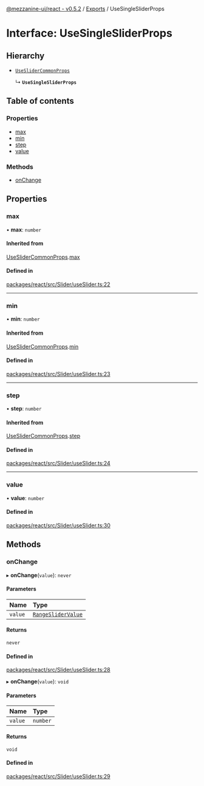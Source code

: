 [@mezzanine-ui/react - v0.5.2](../README.md) / [Exports](../modules.md) / UseSingleSliderProps

# Interface: UseSingleSliderProps

## Hierarchy

- [`UseSliderCommonProps`](useslidercommonprops.md)

  ↳ **`UseSingleSliderProps`**

## Table of contents

### Properties

- [max](usesinglesliderprops.md#max)
- [min](usesinglesliderprops.md#min)
- [step](usesinglesliderprops.md#step)
- [value](usesinglesliderprops.md#value)

### Methods

- [onChange](usesinglesliderprops.md#onchange)

## Properties

### max

• **max**: `number`

#### Inherited from

[UseSliderCommonProps](useslidercommonprops.md).[max](useslidercommonprops.md#max)

#### Defined in

[packages/react/src/Slider/useSlider.ts:22](https://github.com/Mezzanine-UI/mezzanine/blob/83e0173/packages/react/src/Slider/useSlider.ts#L22)

___

### min

• **min**: `number`

#### Inherited from

[UseSliderCommonProps](useslidercommonprops.md).[min](useslidercommonprops.md#min)

#### Defined in

[packages/react/src/Slider/useSlider.ts:23](https://github.com/Mezzanine-UI/mezzanine/blob/83e0173/packages/react/src/Slider/useSlider.ts#L23)

___

### step

• **step**: `number`

#### Inherited from

[UseSliderCommonProps](useslidercommonprops.md).[step](useslidercommonprops.md#step)

#### Defined in

[packages/react/src/Slider/useSlider.ts:24](https://github.com/Mezzanine-UI/mezzanine/blob/83e0173/packages/react/src/Slider/useSlider.ts#L24)

___

### value

• **value**: `number`

#### Defined in

[packages/react/src/Slider/useSlider.ts:30](https://github.com/Mezzanine-UI/mezzanine/blob/83e0173/packages/react/src/Slider/useSlider.ts#L30)

## Methods

### onChange

▸ **onChange**(`value`): `never`

#### Parameters

| Name | Type |
| :------ | :------ |
| `value` | [`RangeSliderValue`](../modules.md#rangeslidervalue) |

#### Returns

`never`

#### Defined in

[packages/react/src/Slider/useSlider.ts:28](https://github.com/Mezzanine-UI/mezzanine/blob/83e0173/packages/react/src/Slider/useSlider.ts#L28)

▸ **onChange**(`value`): `void`

#### Parameters

| Name | Type |
| :------ | :------ |
| `value` | `number` |

#### Returns

`void`

#### Defined in

[packages/react/src/Slider/useSlider.ts:29](https://github.com/Mezzanine-UI/mezzanine/blob/83e0173/packages/react/src/Slider/useSlider.ts#L29)

